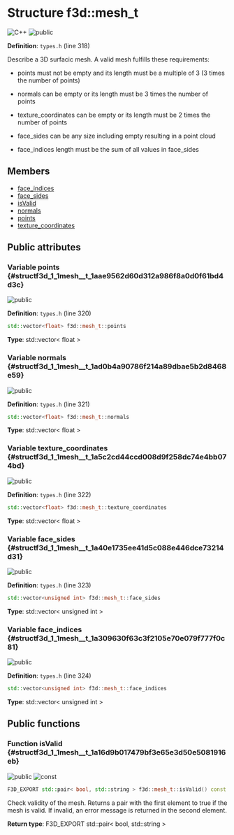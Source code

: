 # Structure f3d::mesh\_t

![][C++]
![][public]

**Definition**: `types.h` (line 318)



Describe a 3D surfacic mesh. A valid mesh fulfills these requirements:
* points must not be empty and its length must be a multiple of 3 (3 times the number of points)

* normals can be empty or its length must be 3 times the number of points

* texture_coordinates can be empty or its length must be 2 times the number of points

* face_sides can be any size including empty resulting in a point cloud

* face_indices length must be the sum of all values in face_sides

## Members

* [face\_indices](structf3d_1_1mesh__t.md#structf3d_1_1mesh__t_1a309630f63c3f2105e70e079f777f0c81)
* [face\_sides](structf3d_1_1mesh__t.md#structf3d_1_1mesh__t_1a40e1735ee41d5c088e446dce73214d31)
* [isValid](structf3d_1_1mesh__t.md#structf3d_1_1mesh__t_1a16d9b017479bf3e65e3d50e5081916eb)
* [normals](structf3d_1_1mesh__t.md#structf3d_1_1mesh__t_1ad0b4a90786f214a89dbae5b2d8468e59)
* [points](structf3d_1_1mesh__t.md#structf3d_1_1mesh__t_1aae9562d60d312a986f8a0d0f61bd4d3c)
* [texture\_coordinates](structf3d_1_1mesh__t.md#structf3d_1_1mesh__t_1a5c2cd44ccd008d9f258dc74e4bb074bd)

## Public attributes

### Variable points {#structf3d_1_1mesh__t_1aae9562d60d312a986f8a0d0f61bd4d3c}

![][public]

**Definition**: `types.h` (line 320)


```cpp
std::vector<float> f3d::mesh_t::points
```








**Type**: std::vector< float >



### Variable normals {#structf3d_1_1mesh__t_1ad0b4a90786f214a89dbae5b2d8468e59}

![][public]

**Definition**: `types.h` (line 321)


```cpp
std::vector<float> f3d::mesh_t::normals
```








**Type**: std::vector< float >



### Variable texture\_coordinates {#structf3d_1_1mesh__t_1a5c2cd44ccd008d9f258dc74e4bb074bd}

![][public]

**Definition**: `types.h` (line 322)


```cpp
std::vector<float> f3d::mesh_t::texture_coordinates
```








**Type**: std::vector< float >



### Variable face\_sides {#structf3d_1_1mesh__t_1a40e1735ee41d5c088e446dce73214d31}

![][public]

**Definition**: `types.h` (line 323)


```cpp
std::vector<unsigned int> f3d::mesh_t::face_sides
```








**Type**: std::vector< unsigned int >



### Variable face\_indices {#structf3d_1_1mesh__t_1a309630f63c3f2105e70e079f777f0c81}

![][public]

**Definition**: `types.h` (line 324)


```cpp
std::vector<unsigned int> f3d::mesh_t::face_indices
```








**Type**: std::vector< unsigned int >



## Public functions

### Function isValid {#structf3d_1_1mesh__t_1a16d9b017479bf3e65e3d50e5081916eb}

![][public]
![][const]


```cpp
F3D_EXPORT std::pair< bool, std::string > f3d::mesh_t::isValid() const
```




Check validity of the mesh. Returns a pair with the first element to true if the mesh is valid. If invalid, an error message is returned in the second element.



**Return type**: F3D_EXPORT std::pair< bool, std::string >



[public]: https://img.shields.io/badge/-public-brightgreen (public)
[C++]: https://img.shields.io/badge/language-C%2B%2B-blue (C++)
[const]: https://img.shields.io/badge/-const-lightblue (const)
[protected]: https://img.shields.io/badge/-protected-yellow (protected)
[static]: https://img.shields.io/badge/-static-lightgrey (static)
[private]: https://img.shields.io/badge/-private-red (private)